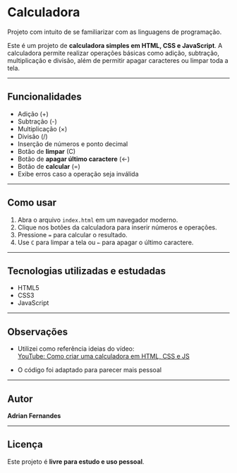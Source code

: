 # Calculadora
Projeto com intuito de se familiarizar com as linguagens de programação.


Este é um projeto de **calculadora simples em HTML, CSS e JavaScript**. 
A calculadora permite realizar operações básicas como adição, subtração, multiplicação e divisão, além de permitir apagar caracteres ou limpar toda a tela.

---

## Funcionalidades

- Adição (+)
- Subtração (-)
- Multiplicação (×)
- Divisão (/)
- Inserção de números e ponto decimal
- Botão de **limpar** (C)
- Botão de **apagar último caractere** (←)
- Botão de **calcular** (=)
- Exibe erros caso a operação seja inválida

---

## Como usar

1. Abra o arquivo `index.html` em um navegador moderno.
2. Clique nos botões da calculadora para inserir números e operações.
3. Pressione `=` para calcular o resultado.
4. Use `C` para limpar a tela ou `←` para apagar o último caractere.

---

## Tecnologias utilizadas e estudadas

- HTML5
- CSS3
- JavaScript


---

## Observações

- Utilizei como referência ideias do vídeo:  
[YouTube: Como criar uma calculadora em HTML, CSS e JS](https://www.youtube.com/watch?v=42TShjXR0m0)  

- O código foi adaptado para parecer mais pessoal
---

## Autor

**Adrian Fernandes**

---

## Licença

Este projeto é **livre para estudo e uso pessoal**.
